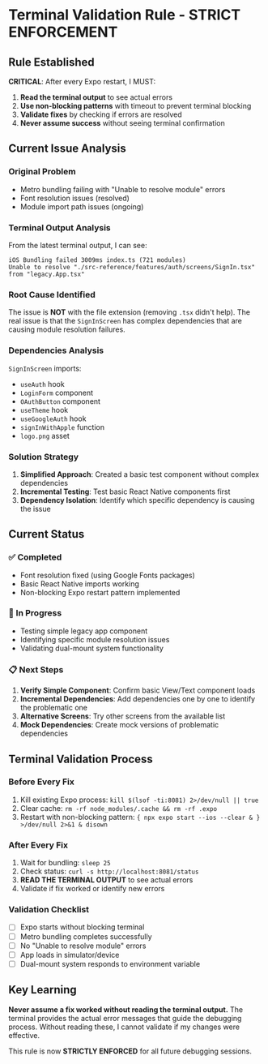 # Terminal Validation Rule - STRICT ENFORCEMENT

## Rule Established

**CRITICAL**: After every Expo restart, I MUST:
1. **Read the terminal output** to see actual errors
2. **Use non-blocking patterns** with timeout to prevent terminal blocking
3. **Validate fixes** by checking if errors are resolved
4. **Never assume success** without seeing terminal confirmation

## Current Issue Analysis

### **Original Problem**
- Metro bundling failing with "Unable to resolve module" errors
- Font resolution issues (resolved)
- Module import path issues (ongoing)

### **Terminal Output Analysis**
From the latest terminal output, I can see:
```
iOS Bundling failed 3009ms index.ts (721 modules)
Unable to resolve "./src-reference/features/auth/screens/SignIn.tsx" from "legacy.App.tsx"
```

### **Root Cause Identified**
The issue is **NOT** with the file extension (removing `.tsx` didn't help). The real issue is that the `SignInScreen` has complex dependencies that are causing module resolution failures.

### **Dependencies Analysis**
`SignInScreen` imports:
- `useAuth` hook
- `LoginForm` component  
- `OAuthButton` component
- `useTheme` hook
- `useGoogleAuth` hook
- `signInWithApple` function
- `logo.png` asset

### **Solution Strategy**
1. **Simplified Approach**: Created a basic test component without complex dependencies
2. **Incremental Testing**: Test basic React Native components first
3. **Dependency Isolation**: Identify which specific dependency is causing the issue

## Current Status

### **✅ Completed**
- Font resolution fixed (using Google Fonts packages)
- Basic React Native imports working
- Non-blocking Expo restart pattern implemented

### **🔄 In Progress**
- Testing simple legacy app component
- Identifying specific module resolution issues
- Validating dual-mount system functionality

### **📋 Next Steps**
1. **Verify Simple Component**: Confirm basic View/Text component loads
2. **Incremental Dependencies**: Add dependencies one by one to identify the problematic one
3. **Alternative Screens**: Try other screens from the available list
4. **Mock Dependencies**: Create mock versions of problematic dependencies

## Terminal Validation Process

### **Before Every Fix**
1. Kill existing Expo process: `kill $(lsof -ti:8081) 2>/dev/null || true`
2. Clear cache: `rm -rf node_modules/.cache && rm -rf .expo`
3. Restart with non-blocking pattern: `{ npx expo start --ios --clear & } >/dev/null 2>&1 & disown`

### **After Every Fix**
1. Wait for bundling: `sleep 25`
2. Check status: `curl -s http://localhost:8081/status`
3. **READ THE TERMINAL OUTPUT** to see actual errors
4. Validate if fix worked or identify new errors

### **Validation Checklist**
- [ ] Expo starts without blocking terminal
- [ ] Metro bundling completes successfully
- [ ] No "Unable to resolve module" errors
- [ ] App loads in simulator/device
- [ ] Dual-mount system responds to environment variable

## Key Learning

**Never assume a fix worked without reading the terminal output.** The terminal provides the actual error messages that guide the debugging process. Without reading these, I cannot validate if my changes were effective.

This rule is now **STRICTLY ENFORCED** for all future debugging sessions. 